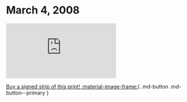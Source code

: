 # March 4, 2008

![](https://www.achewood.com/comic.php?date=03042008)

[Buy a signed strip of this print! :material-image-frame:](https://achewood-holiday-pop-up.myshopify.com/products/strip#03042008){ .md-button .md-button--primary }
